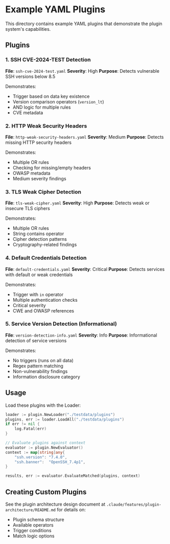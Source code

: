 # Example YAML Plugins

This directory contains example YAML plugins that demonstrate the plugin system's capabilities.

## Plugins

### 1. SSH CVE-2024-TEST Detection
**File**: `ssh-cve-2024-test.yaml`
**Severity**: High
**Purpose**: Detects vulnerable SSH versions below 8.5

Demonstrates:
- Trigger based on data key existence
- Version comparison operators (`version_lt`)
- AND logic for multiple rules
- CVE metadata

### 2. HTTP Weak Security Headers
**File**: `http-weak-security-headers.yaml`
**Severity**: Medium
**Purpose**: Detects missing HTTP security headers

Demonstrates:
- Multiple OR rules
- Checking for missing/empty headers
- OWASP metadata
- Medium severity findings

### 3. TLS Weak Cipher Detection
**File**: `tls-weak-cipher.yaml`
**Severity**: High
**Purpose**: Detects weak or insecure TLS ciphers

Demonstrates:
- Multiple OR rules
- String contains operator
- Cipher detection patterns
- Cryptography-related findings

### 4. Default Credentials Detection
**File**: `default-credentials.yaml`
**Severity**: Critical
**Purpose**: Detects services with default or weak credentials

Demonstrates:
- Trigger with `in` operator
- Multiple authentication checks
- Critical severity
- CWE and OWASP references

### 5. Service Version Detection (Informational)
**File**: `version-detection-info.yaml`
**Severity**: Info
**Purpose**: Informational detection of service versions

Demonstrates:
- No triggers (runs on all data)
- Regex pattern matching
- Non-vulnerability findings
- Information disclosure category

## Usage

Load these plugins with the Loader:

```go
loader := plugin.NewLoader("./testdata/plugins")
plugins, err := loader.LoadAll("./testdata/plugins")
if err != nil {
    log.Fatal(err)
}

// Evaluate plugins against context
evaluator := plugin.NewEvaluator()
context := map[string]any{
    "ssh.version": "7.4.0",
    "ssh.banner":  "OpenSSH_7.4p1",
}

results, err := evaluator.EvaluateMatched(plugins, context)
```

## Creating Custom Plugins

See the plugin architecture design document at `.claude/features/plugin-architecture/README.md` for details on:
- Plugin schema structure
- Available operators
- Trigger conditions
- Match logic options
